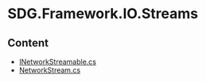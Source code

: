# SDG.Framework.IO.Streams
## Content
- [INetworkStreamable.cs](INetworkStreamable.cs)
- [NetworkStream.cs](NetworkStream.cs)
